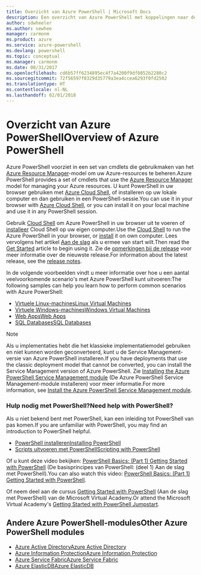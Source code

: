 ```yaml
---
title: Overzicht van Azure PowerShell | Microsoft Docs
description: Een overzicht van Azure PowerShell met koppelingen naar de installatie en configuratie.
author: sdwheeler
ms.author: sewhee
manager: carmonm
ms.product: azure
ms.service: azure-powershell
ms.devlang: powershell
ms.topic: conceptual
ms.manager: carmonm
ms.date: 08/31/2017
ms.openlocfilehash: cd6b57ff6234895ec4f7a4200f9df0852b2280c2
ms.sourcegitcommit: 72f56597f0329d35779a3ea4ccea6293f0fd2502
ms.translationtype: HT
ms.contentlocale: nl-NL
ms.lasthandoff: 02/01/2018
---
```

# <a name="overview-of-azure-powershell"></a><span data-ttu-id="3def4-103">Overzicht van Azure PowerShell</span><span class="sxs-lookup"><span data-stu-id="3def4-103">Overview of Azure PowerShell</span></span>

<span data-ttu-id="3def4-104">Azure PowerShell voorziet in een set van cmdlets die gebruikmaken van het [Azure Resource Manager](/azure/azure-resource-manager/resource-group-overview)-model om uw Azure-resources te beheren.</span><span class="sxs-lookup"><span data-stu-id="3def4-104">Azure PowerShell provides a set of cmdlets that use the [Azure Resource Manager](/azure/azure-resource-manager/resource-group-overview) model for managing your Azure resources.</span></span> <span data-ttu-id="3def4-105">U kunt PowerShell in uw browser gebruiken met [Azure Cloud Shell](/azure/cloud-shell/overview), of installeren op uw lokale computer en dan gebruiken in een PowerShell-sessie.</span><span class="sxs-lookup"><span data-stu-id="3def4-105">You can use it in your browser with [Azure Cloud Shell](/azure/cloud-shell/overview), or you can install it on your local machine and use it in any PowerShell session.</span></span>

<span data-ttu-id="3def4-106">Gebruik [Cloud Shell](/azure/cloud-shell/overview) om Azure PowerShell in uw browser uit te voeren of [installeer](install-azurerm-ps.md) Cloud Shell op uw eigen computer.</span><span class="sxs-lookup"><span data-stu-id="3def4-106">Use the [Cloud Shell](/azure/cloud-shell/overview) to run the Azure PowerShell in your browser, or [install](install-azurerm-ps.md) it on own computer.</span></span> <span data-ttu-id="3def4-107">Lees vervolgens het artikel [Aan de slag](get-started-azureps.md) als u ermee van start wilt.</span><span class="sxs-lookup"><span data-stu-id="3def4-107">Then read the [Get Started](get-started-azureps.md) article to begin using it.</span></span> <span data-ttu-id="3def4-108">Zie de [opmerkingen bij de release](release-notes-azureps.md) voor meer informatie over de nieuwste release.</span><span class="sxs-lookup"><span data-stu-id="3def4-108">For information about the latest release, see the [release notes](release-notes-azureps.md).</span></span>

<span data-ttu-id="3def4-109">In de volgende voorbeelden vindt u meer informatie over hoe u een aantal veelvoorkomende scenario's met Azure PowerShell kunt uitvoeren:</span><span class="sxs-lookup"><span data-stu-id="3def4-109">The following samples can help you learn how to perform common scenarios with Azure PowerShell:</span></span>

* [<span data-ttu-id="3def4-110">Virtuele Linux-machines</span><span class="sxs-lookup"><span data-stu-id="3def4-110">Linux Virtual Machines</span></span>](/azure/virtual-machines/virtual-machines-linux-powershell-samples?toc=/powershell/azure/toc.json)
* [<span data-ttu-id="3def4-111">Virtuele Windows-machines</span><span class="sxs-lookup"><span data-stu-id="3def4-111">Windows Virtual Machines</span></span>](/azure/virtual-machines/virtual-machines-windows-powershell-samples?toc=/powershell/azure/toc.json)
* [<span data-ttu-id="3def4-112">Web Apps</span><span class="sxs-lookup"><span data-stu-id="3def4-112">Web Apps</span></span>](/azure/app-service-web/app-service-powershell-samples?toc=/powershell/azure/toc.json)
* [<span data-ttu-id="3def4-113">SQL Databases</span><span class="sxs-lookup"><span data-stu-id="3def4-113">SQL Databases</span></span>](/azure/sql-database/sql-database-powershell-samples?toc=/powershell/azure/toc.json)

> [!NOTE]
> <span data-ttu-id="3def4-114">Als u implementaties hebt die het klassieke implementatiemodel gebruiken en niet kunnen worden geconverteerd, kunt u de Service Management-versie van Azure PowerShell installeren.</span><span class="sxs-lookup"><span data-stu-id="3def4-114">If you have deployments that use the classic deployment model that cannot be converted, you can install the Service Management version of Azure PowerShell.</span></span> <span data-ttu-id="3def4-115">Zie [Installing the Azure PowerShell Service Management module](/powershell/azure/servicemanagement/install-azure-ps) (De Azure PowerShell Service Management-module installeren) voor meer informatie.</span><span class="sxs-lookup"><span data-stu-id="3def4-115">For more information, see [Install the Azure PowerShell Service Management module](/powershell/azure/servicemanagement/install-azure-ps).</span></span>


### <a name="need-help-with-powershell"></a><span data-ttu-id="3def4-116">Hulp nodig met PowerShell?</span><span class="sxs-lookup"><span data-stu-id="3def4-116">Need help with PowerShell?</span></span>

<span data-ttu-id="3def4-117">Als u niet bekend bent met PowerShell, kan een inleiding tot PowerShell van pas komen.</span><span class="sxs-lookup"><span data-stu-id="3def4-117">If you are unfamiliar with PowerShell, you may find an introduction to PowerShell helpful.</span></span>

* [<span data-ttu-id="3def4-118">PowerShell installeren</span><span class="sxs-lookup"><span data-stu-id="3def4-118">Installing PowerShell</span></span>](/powershell/scripting/installing-windows-powershell)
* [<span data-ttu-id="3def4-119">Scripts uitvoeren met PowerShell</span><span class="sxs-lookup"><span data-stu-id="3def4-119">Scripting with PowerShell</span></span>](/powershell/scripting/scripting-with-windows-powershell)

<span data-ttu-id="3def4-120">Of u kunt deze video bekijken: [PowerShell Basics: (Part 1) Getting Started with PowerShell](https://channel9.msdn.com/Blogs/Taste-of-Premier/PowerShellBasicsPart1) (De basisprincipes van PowerShell: (deel 1) Aan de slag met PowerShell).</span><span class="sxs-lookup"><span data-stu-id="3def4-120">You can also watch this video: [PowerShell Basics: (Part 1) Getting Started with PowerShell](https://channel9.msdn.com/Blogs/Taste-of-Premier/PowerShellBasicsPart1).</span></span>

<span data-ttu-id="3def4-121">Of neem deel aan de cursus [Getting Started with PowerShell](https://mva.microsoft.com/liveevents/powershell-jumpstart) (Aan de slag met PowerShell) van de Microsoft Virtual Academy.</span><span class="sxs-lookup"><span data-stu-id="3def4-121">Or attend the Microsoft Virtual Academy's [Getting Started with PowerShell Jumpstart](https://mva.microsoft.com/liveevents/powershell-jumpstart).</span></span>

## <a name="other-azure-powershell-modules"></a><span data-ttu-id="3def4-122">Andere Azure PowerShell-modules</span><span class="sxs-lookup"><span data-stu-id="3def4-122">Other Azure PowerShell modules</span></span>

* [<span data-ttu-id="3def4-123">Azure Active Directory</span><span class="sxs-lookup"><span data-stu-id="3def4-123">Azure Active Directory</span></span>](/powershell/azure/active-directory/)
* [<span data-ttu-id="3def4-124">Azure Information Protection</span><span class="sxs-lookup"><span data-stu-id="3def4-124">Azure Information Protection</span></span>](/powershell/azure/aip/)
* [<span data-ttu-id="3def4-125">Azure Service Fabric</span><span class="sxs-lookup"><span data-stu-id="3def4-125">Azure Service Fabric</span></span>](/powershell/azure/service-fabric/)
* [<span data-ttu-id="3def4-126">Azure ElasticDB</span><span class="sxs-lookup"><span data-stu-id="3def4-126">Azure ElasticDB</span></span>](/powershell/azure/elasticdbjobs/)
